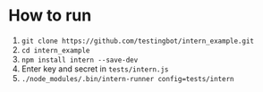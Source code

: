 How to run
===================

1. `git clone https://github.com/testingbot/intern_example.git`
2. `cd intern_example`
3. `npm install intern --save-dev`
4. Enter key and secret in `tests/intern.js`
5. `./node_modules/.bin/intern-runner config=tests/intern`
